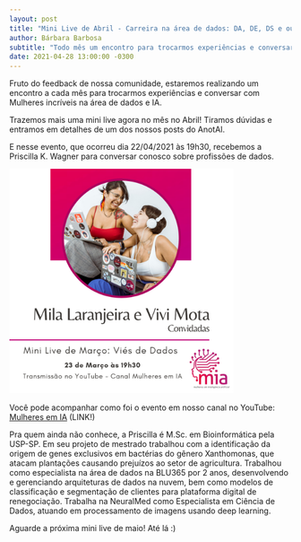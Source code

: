 ```yaml
---
layout: post
title: "Mini Live de Abril - Carreira na área de dados: DA, DE, DS e outras letrinhas"
author: Bárbara Barbosa
subtitle: "Todo mês um encontro para trocarmos experiências e conversar com Mulheres incríveis na área de dados e IA. Vem com a gente!"
date: 2021-04-28 13:00:00 -0300
---
```


Fruto do feedback de nossa comunidade, estaremos realizando um encontro a cada mês para trocarmos experiências e conversar com Mulheres incríveis na área de dados e IA.

Trazemos mais uma mini live agora no mês no Abril! Tiramos dúvidas e entramos em detalhes de um dos nossos posts do AnotAI.

E nesse evento, que ocorreu dia 22/04/2021 às 19h30, recebemos a Priscilla K. Wagner para conversar conosco sobre profissões de dados.

<img src="https://raw.githubusercontent.com/mulheres-em-ia/mulheres-em-ia.github.io/main/img/Mini%20Lives%20-%20Instagram.png" alt="Post Mini Live" width="400"/>

Você pode acompanhar como foi o evento em nosso canal no YouTube: [Mulheres em IA](https://www.youtube.com/watch?v=EhrYP0l-RFE) (LINK!)

Pra quem ainda não conhece, a Priscilla é M.Sc. em Bioinformática pela USP-SP. Em seu projeto de mestrado trabalhou com a identificação da origem de genes exclusivos em bactérias do gênero Xanthomonas, que atacam plantações causando prejuízos ao setor de agricultura. Trabalhou como especialista na área de dados na BLU365 por 2 anos, desenvolvendo e gerenciando arquiteturas de dados na nuvem, bem como modelos de classificação e segmentação de clientes para plataforma digital de renegociação. Trabalha na NeuralMed como Especialista em Ciência de Dados, atuando em processamento de imagens usando deep learning.

Aguarde a próxima mini live de maio! Até lá :)
